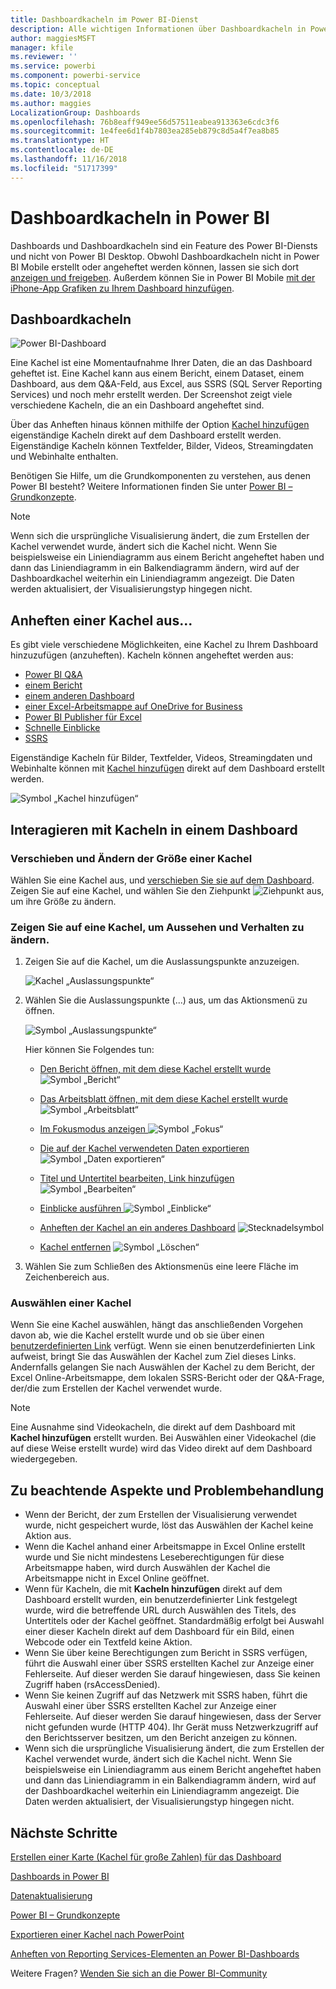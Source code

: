 ```yaml
---
title: Dashboardkacheln im Power BI-Dienst
description: Alle wichtigen Informationen über Dashboardkacheln in Power BI. Dies schließt Kacheln ein, die über SQL Server Reporting Services (SSRS) erstellt wurden.
author: maggiesMSFT
manager: kfile
ms.reviewer: ''
ms.service: powerbi
ms.component: powerbi-service
ms.topic: conceptual
ms.date: 10/3/2018
ms.author: maggies
LocalizationGroup: Dashboards
ms.openlocfilehash: 76b8eaff949ee56d57511eabea913363e6cdc3f6
ms.sourcegitcommit: 1e4fee6d1f4b7803ea285eb879c8d5a4f7ea8b85
ms.translationtype: HT
ms.contentlocale: de-DE
ms.lasthandoff: 11/16/2018
ms.locfileid: "51717399"
---
```

# <a name="dashboard-tiles-in-power-bi"></a>Dashboardkacheln in Power BI
Dashboards und Dashboardkacheln sind ein Feature des Power BI-Diensts und nicht von Power BI Desktop. Obwohl Dashboardkacheln nicht in Power BI Mobile erstellt oder angeheftet werden können, lassen sie sich dort [anzeigen und freigeben](mobile-tiles-in-the-mobile-apps.md). Außerdem können Sie in Power BI Mobile [mit der iPhone-App Grafiken zu Ihrem Dashboard hinzufügen](mobile-iphone-app-get-started.md).

## <a name="dashboard-tiles"></a>Dashboardkacheln
![Power BI-Dashboard](media/service-dashboard-tiles/power-bi-dashboard.png)

Eine Kachel ist eine Momentaufnahme Ihrer Daten, die an das Dashboard geheftet ist. Eine Kachel kann aus einem Bericht, einem Dataset, einem Dashboard, aus dem Q&A-Feld, aus Excel, aus SSRS (SQL Server Reporting Services) und noch mehr erstellt werden.  Der Screenshot zeigt viele verschiedene Kacheln, die an ein Dashboard angeheftet sind.

Über das Anheften hinaus können mithilfe der Option [Kachel hinzufügen](service-dashboard-add-widget.md) eigenständige Kacheln direkt auf dem Dashboard erstellt werden. Eigenständige Kacheln können Textfelder, Bilder, Videos, Streamingdaten und Webinhalte enthalten.

Benötigen Sie Hilfe, um die Grundkomponenten zu verstehen, aus denen Power BI besteht?  Weitere Informationen finden Sie unter [Power BI – Grundkonzepte](service-basic-concepts.md).

> [!NOTE]
> Wenn sich die ursprüngliche Visualisierung ändert, die zum Erstellen der Kachel verwendet wurde, ändert sich die Kachel nicht.  Wenn Sie beispielsweise ein Liniendiagramm aus einem Bericht angeheftet haben und dann das Liniendiagramm in ein Balkendiagramm ändern, wird auf der Dashboardkachel weiterhin ein Liniendiagramm angezeigt. Die Daten werden aktualisiert, der Visualisierungstyp hingegen nicht.
> 
> 

## <a name="pin-a-tile-from"></a>Anheften einer Kachel aus...
Es gibt viele verschiedene Möglichkeiten, eine Kachel zu Ihrem Dashboard hinzuzufügen (anzuheften). Kacheln können angeheftet werden aus:

* [Power BI Q&A](service-dashboard-pin-tile-from-q-and-a.md)
* [einem Bericht](service-dashboard-pin-tile-from-report.md)
* [einem anderen Dashboard](service-pin-tile-to-another-dashboard.md)
* [einer Excel-Arbeitsmappe auf OneDrive for Business](service-dashboard-pin-tile-from-excel.md)
* [Power BI Publisher für Excel](publisher-for-excel.md)
* [Schnelle Einblicke](service-insights.md)
* [SSRS](https://msdn.microsoft.com/library/mt604784.aspx)

Eigenständige Kacheln für Bilder, Textfelder, Videos, Streamingdaten und Webinhalte können mit [Kachel hinzufügen](service-dashboard-add-widget.md) direkt auf dem Dashboard erstellt werden.

  ![Symbol „Kachel hinzufügen“](media/service-dashboard-tiles/add_widgetnew.png)

## <a name="interacting-with-tiles-on-a-dashboard"></a>Interagieren mit Kacheln in einem Dashboard
### <a name="move-and-resize-a-tile"></a>Verschieben und Ändern der Größe einer Kachel
Wählen Sie eine Kachel aus, und [verschieben Sie sie auf dem Dashboard](service-dashboard-edit-tile.md). Zeigen Sie auf eine Kachel, und wählen Sie den Ziehpunkt ![Ziehpunkt](media/service-dashboard-tiles/resize-handle.jpg) aus, um ihre Größe zu ändern.

### <a name="hover-over-a-tile-to-change-the-appearance-and-behavior"></a>Zeigen Sie auf eine Kachel, um Aussehen und Verhalten zu ändern.
1. Zeigen Sie auf die Kachel, um die Auslassungspunkte anzuzeigen.
   
    ![Kachel „Auslassungspunkte“](media/service-dashboard-tiles/ellipses_new.png)
2. Wählen Sie die Auslassungspunkte (...) aus, um das Aktionsmenü zu öffnen.
   
    ![Symbol „Auslassungspunkte“](media/service-dashboard-tiles/power-bi-tile-menu.png)
   
    Hier können Sie Folgendes tun:
   
   * [Den Bericht öffnen, mit dem diese Kachel erstellt wurde ](service-reports.md) ![Symbol „Bericht“](media/service-dashboard-tiles/chart-icon.jpg)  
   
   * [Das Arbeitsblatt öffnen, mit dem diese Kachel erstellt wurde ](service-reports.md) ![Symbol „Arbeitsblatt“](media/service-dashboard-tiles/power-bi-open-worksheet.png)  
     
    * [Im Fokusmodus anzeigen ](service-focus-mode.md) ![Symbol „Fokus“](media/service-dashboard-tiles/fullscreen-icon.jpg)  
     * [Die auf der Kachel verwendeten Daten exportieren](visuals/power-bi-visualization-export-data.md) ![Symbol „Daten exportieren“](media/service-dashboard-tiles/export-icon.png)
     * [Titel und Untertitel bearbeiten, Link hinzufügen](service-dashboard-edit-tile.md) ![Symbol „Bearbeiten“](media/service-dashboard-tiles/pencil-icon.jpg)
     * [Einblicke ausführen ](service-insights.md) ![Symbol „Einblicke“](media/service-dashboard-tiles/power-bi-insights.png)
     * [Anheften der Kachel an ein anderes Dashboard](service-pin-tile-to-another-dashboard.md)
       ![Stecknadelsymbol](media/service-dashboard-tiles/pin-icon.jpg)
     * [Kachel entfernen](service-dashboard-edit-tile.md)
     ![Symbol „Löschen“](media/service-dashboard-tiles/trash-icon.png)
3. Wählen Sie zum Schließen des Aktionsmenüs eine leere Fläche im Zeichenbereich aus.

### <a name="select-click-a-tile"></a>Auswählen einer Kachel
Wenn Sie eine Kachel auswählen, hängt das anschließenden Vorgehen davon ab, wie die Kachel erstellt wurde und ob sie über einen [benutzerdefinierten Link](service-dashboard-edit-tile.md) verfügt. Wenn sie einen benutzerdefinierten Link aufweist, bringt Sie das Auswählen der Kachel zum Ziel dieses Links. Andernfalls gelangen Sie nach Auswählen der Kachel zu dem Bericht, der Excel Online-Arbeitsmappe, dem lokalen SSRS-Bericht oder der Q&A-Frage, der/die zum Erstellen der Kachel verwendet wurde.

> [!NOTE]
> Eine Ausnahme sind Videokacheln, die direkt auf dem Dashboard mit **Kachel hinzufügen** erstellt wurden. Bei Auswählen einer Videokachel (die auf diese Weise erstellt wurde) wird das Video direkt auf dem Dashboard wiedergegeben.   
> 
> 

## <a name="considerations-and-troubleshooting"></a>Zu beachtende Aspekte und Problembehandlung
* Wenn der Bericht, der zum Erstellen der Visualisierung verwendet wurde, nicht gespeichert wurde, löst das Auswählen der Kachel keine Aktion aus.
* Wenn die Kachel anhand einer Arbeitsmappe in Excel Online erstellt wurde und Sie nicht mindestens Leseberechtigungen für diese Arbeitsmappe haben, wird durch Auswählen der Kachel die Arbeitsmappe nicht in Excel Online geöffnet.
* Wenn für Kacheln, die mit **Kacheln hinzufügen** direkt auf dem Dashboard erstellt wurden, ein benutzerdefinierter Link festgelegt wurde, wird die betreffende URL durch Auswählen des Titels, des Untertitels oder der Kachel geöffnet.  Standardmäßig erfolgt bei Auswahl einer dieser Kacheln direkt auf dem Dashboard für ein Bild, einen Webcode oder ein Textfeld keine Aktion.
* Wenn Sie über keine Berechtigungen zum Bericht in SSRS verfügen, führt die Auswahl einer über SSRS erstellten Kachel zur Anzeige einer Fehlerseite. Auf dieser werden Sie darauf hingewiesen, dass Sie keinen Zugriff haben (rsAccessDenied).
* Wenn Sie keinen Zugriff auf das Netzwerk mit SSRS haben, führt die Auswahl einer über SSRS erstellten Kachel zur Anzeige einer Fehlerseite. Auf dieser werden Sie darauf hingewiesen, dass der Server nicht gefunden wurde (HTTP 404). Ihr Gerät muss Netzwerkzugriff auf den Berichtsserver besitzen, um den Bericht anzeigen zu können.
* Wenn sich die ursprüngliche Visualisierung ändert, die zum Erstellen der Kachel verwendet wurde, ändert sich die Kachel nicht.  Wenn Sie beispielsweise ein Liniendiagramm aus einem Bericht angeheftet haben und dann das Liniendiagramm in ein Balkendiagramm ändern, wird auf der Dashboardkachel weiterhin ein Liniendiagramm angezeigt. Die Daten werden aktualisiert, der Visualisierungstyp hingegen nicht.

## <a name="next-steps"></a>Nächste Schritte
[Erstellen einer Karte (Kachel für große Zahlen) für das Dashboard](power-bi-visualization-card.md)

[Dashboards in Power BI](service-dashboards.md)  

[Datenaktualisierung](refresh-data.md)

[Power BI – Grundkonzepte](service-basic-concepts.md)

[Exportieren einer Kachel nach PowerPoint](http://blogs.msdn.com/b/powerbidev/archive/2015/09/28/integrating-power-bi-tiles-into-office-documents.aspx)

[Anheften von Reporting Services-Elementen an Power BI-Dashboards](https://msdn.microsoft.com/library/mt604784.aspx)

Weitere Fragen? [Wenden Sie sich an die Power BI-Community](http://community.powerbi.com/)

